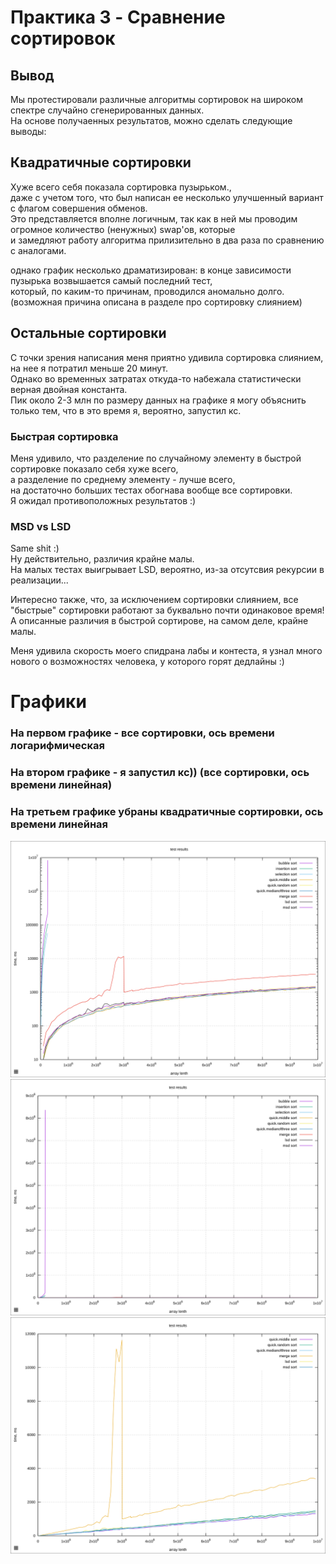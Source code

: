# Практика 3 - Cравнение сортировок

## Вывод

Мы протестировали различные алгоритмы сортировок на широком спектре случайно сгенерированных данных.  
На основе получаенных результатов, можно сделать следующие выводы:

## Квадратичные сортировки

Хуже всего себя показала сортировка пузырьком.,  
даже с учетом того, что был написан ее несколько улучшенный вариант с флагом совершения обменов.  
Это представляется вполне логичным, так как в ней мы проводим огромное количество (ненужных) swap'ов, которые  
и замедляют работу алгоритма прилизительно в два раза по сравнению с аналогами.
  
однако график несколько драматизирован: в конце зависимости пузырька возвышается самый последний тест,  
который, по каким-то причинам, проводился аномально долго. (возможная причина описана в разделе про сортировку слиянием)

## Остальные сортировки

С точки зрения написания меня приятно удивила сортировка слиянием, на нее я потратил меньше 20 минут.  
Однако во временных затратах откуда-то набежала статистически верная двойная константа.  
Пик около 2-3 млн по размеру данных на графике я могу объяснить только тем, что в это время я, вероятно, запустил кс.  

### Быстрая сортировка
Меня удивило, что разделение по случайному элементу в быстрой сортировке показало себя хуже всего,  
а разделение по среднему элементу - лучше всего,  
на достаточно больших тестах обогнава вообще все сортировки.  
Я ожидал противоположных результатов :)  

### MSD vs LSD

Same shit :)  
Ну действительно, различия крайне малы.  
На малых тестах выигрывает LSD, вероятно, из-за отсутсвия рекурсии в реализации...  
  
Интересно также, что, за исключением сортировки слиянием, все "быстрые" сортировки работают за буквально почти одинаковое время!  
А описанные различия в быстрой сортирове, на самом деле, крайне малы.  


Меня удивила скорость моего спидрана лабы и контеста, я узнал много нового о возможностях человека, у которого горят дедлайны :)

# Графики

### На первом графике - все сортировки, ось времени логарифмическая
### На втором графике - я запустил кс)) (все сортировки, ось времени линейная)
### На третьем графике убраны квадратичные сортировки, ось времени линейная


<img src="results_logarithmic.svg" width="700"/>
<img src="results_normal.svg" width="700"/>
<img src="results_onlyfast.svg" width="700"/>
